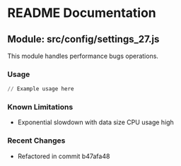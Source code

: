 # README Documentation

## Module: src/config/settings_27.js

This module handles performance bugs operations.

### Usage

```python
// Example usage here
```

### Known Limitations

- Exponential slowdown with data size CPU usage high

### Recent Changes

- Refactored in commit b47afa48
